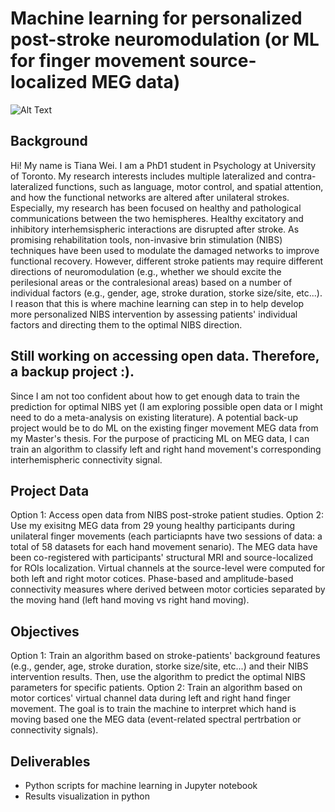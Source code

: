 # Machine learning for personalized post-stroke neuromodulation (or ML for finger movement source-localized MEG data)

![Alt Text](https://i.gifer.com/NusZ.gif)

## Background
Hi! My name is Tiana Wei. I am a PhD1 student in Psychology at University of Toronto. My research interests includes multiple lateralized and contra-lateralized functions, such as language, motor control, and spatial attention, and how the functional networks are altered after unilateral strokes. Especially, my research has been focused on healthy and pathological communications between the two hemispheres. 
Healthy excitatory and inhibitory interhemsispheric interactions are disrupted after stroke. As promising rehabilitation tools, non-invasive brin stimulation (NIBS) techniques have been used to modulate the damaged networks to improve functional recovery. However, different stroke patients may require different directions of neuromodulation (e.g., whether we should excite the perilesional areas or the contralesional areas) based on a number of individual factors (e.g., gender, age, stroke duration, storke size/site, etc...). I reason that this is where machine learning can step in to help develop more personalized NIBS intervention by assessing patients' individual factors and directing them to the optimal NIBS direction. 

## Still working on accessing open data. Therefore, a backup project :).
Since I am not too confident about how to get enough data to train the prediction for optimal NIBS yet (I am exploring possible open data or I might need to do a meta-analysis on existing literature). A potential back-up project would be to do ML on the existing finger movement MEG data from my Master's thesis. For the purpose of practicing ML on MEG data, I can train an algorithm to classify left and right hand movement's corresponding interhemispheric connectivity signal.

## Project Data
Option 1: Access open data from NIBS post-stroke patient studies.
Option 2: Use my exisitng MEG data from 29 young healthy participants during unilateral finger movements (each particiapnts have two sessions of data: a total of 58 datasets for each hand movement senario). The MEG data have been co-registered with participants' structural MRI and source-localized for ROIs localization. Virtual channels at the source-level were computed for both left and right motor cotices. Phase-based and amplitude-based connectivity measures where derived between motor corticies separated by the moving hand (left hand moving vs right hand moving).

## Objectives
Option 1: Train an algorithm based on stroke-patients' background features (e.g., gender, age, stroke duration, storke size/site, etc...) and their NIBS intervention results. Then, use the algorithm to predict the optimal NIBS parameters for specific patients.
Option 2: Train an algorithm based on motor cortices' virtual channel data during left and right hand finger movement. The goal is to train the machine to interpret which hand is moving based one the MEG data (event-related spectral pertrbation or connectivity signals).

## Deliverables
- Python scripts for machine learning in Jupyter notebook
- Results visualization in python
